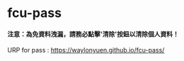 # fcu-pass
#### 注意：為免資料洩漏，請務必點擊'清除'按鈕以清除個人資料！
URP for pass : https://waylonyuen.github.io/fcu-pass/
